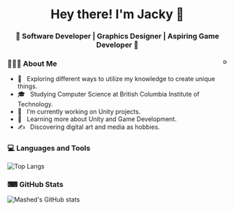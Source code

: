 <h1 align="center">Hey there! I'm Jacky 👋 </h1>
<h3 align="center">🎇 Software Developer | Graphics Designer | Aspiring Game Developer 🎇</h3>
<div>
<img width = "10vw" align="right" alt="PIC" height="10vw" src="https://i.imgur.com/5PEASqr.png" />
<div align="left"> 
  <h3> 👨🏻‍💻 About Me </h3>

  - 🤔 &nbsp; Exploring different ways to utilize my knowledge to create unique things.
  - 🎓 &nbsp; Studying Computer Science at British Columbia Institute of Technology.
  - 💼 &nbsp; I’m currently working on Unity projects.
  - 🌱 &nbsp; Learning more about Unity and Game Development.
  - ✍️ &nbsp; Discovering digital art and media as hobbies.
</div> 
</div>

<div>
  <h3> 💻 Languages and Tools </h3>
</div>

![Top Langs](https://github-readme-stats.vercel.app/api/top-langs/?username=m-a-s-h-e-d&layout=compact&theme=tokyonight)

<div>
  <h3> ⌨ GitHub Stats </h3>
</div>

![Mashed's GitHub stats](https://github-readme-stats.vercel.app/api?username=m-a-s-h-e-d&show_icons=true&theme=tokyonight)
